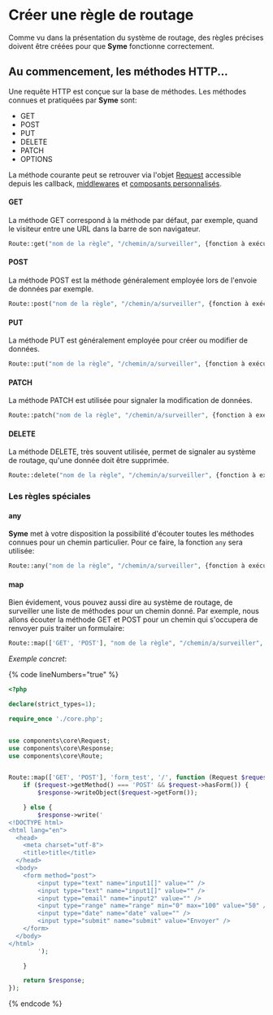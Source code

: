 # Créer une règle de routage

Comme vu dans la présentation du système de routage, des règles précises doivent être créées pour que **Syme** fonctionne correctement.



## Au commencement, les méthodes HTTP...

Une requête HTTP est conçue sur la base de méthodes. Les méthodes connues et pratiquées par **Syme** sont:

* GET
* POST
* PUT
* DELETE
* PATCH
* OPTIONS

La méthode courante peut se retrouver via l'objet [Request](../../les-objets/request-la-requete.md) accessible depuis les callback, [middlewares](middlewares/) et [composants personnalisés](../../aller-plus-loin/#creer-ses-composants).



#### GET

La méthode GET correspond à la méthode par défaut, par exemple, quand le visiteur entre une URL dans la barre de son navigateur.

```php
Route::get("nom de la règle", "/chemin/a/surveiller", {fonction à exécuter});
```



#### POST

La méthode POST est la méthode généralement employée lors de l'envoie de données par exemple.

```php
Route::post("nom de la règle", "/chemin/a/surveiller", {fonction à exécuter});
```



#### PUT

La méthode PUT est généralement employée pour créer ou modifier de données.

```php
Route::put("nom de la règle", "/chemin/a/surveiller", {fonction à exécuter});
```



#### PATCH

La méthode PATCH est utilisée pour signaler la modification de données.

```php
Route::patch("nom de la règle", "/chemin/a/surveiller", {fonction à exécuter});
```



#### DELETE

La méthode DELETE, très souvent utilisée, permet de signaler au système de routage, qu'une donnée doit être supprimée.

```php
Route::delete("nom de la règle", "/chemin/a/surveiller", {fonction à exécuter});
```



### Les règles spéciales

#### any

**Syme** met à votre disposition la possibilité d'écouter toutes les méthodes connues pour un chemin particulier. Pour ce faire, la fonction `any` sera utilisée:

```php
Route::any("nom de la règle", "/chemin/a/surveiller", {fonction à exécuter});
```



#### map

Bien évidement, vous pouvez aussi dire au système de routage, de surveiller une liste de méthodes pour un chemin donné. Par exemple, nous allons écouter la méthode GET et POST pour un chemin qui s'occupera de renvoyer puis traiter un formulaire:

```php
Route::map(['GET', 'POST'], "nom de la règle", "/chemin/a/surveiller", {fonction à exécuter});
```

_Exemple concret_:

{% code lineNumbers="true" %}
```php
<?php

declare(strict_types=1);

require_once './core.php';


use components\core\Request;
use components\core\Response;
use components\core\Route;


Route::map(['GET', 'POST'], 'form_test', '/', function (Request $request, Response $response): Response {
    if ($request->getMethod() === 'POST' && $request->hasForm()) {
        $response->writeObject($request->getForm());

    } else {
        $response->write('
<!DOCTYPE html>
<html lang="en">
  <head>
    <meta charset="utf-8">
    <title>title</title>
  </head>
  <body>
    <form method="post">
        <input type="text" name="input1[]" value="" />
        <input type="text" name="input1[]" value="" />
        <input type="email" name="input2" value="" />
        <input type="range" name="range" min="0" max="100" value="50" />
        <input type="date" name="date" value="" />
        <input type="submit" name="submit" value="Envoyer" />
    </form>
  </body>
</html>
        ');

    }

    return $response;
});
```
{% endcode %}



